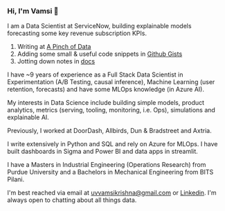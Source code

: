 ### Hi, I'm Vamsi 👋

<!--
**vamsiuppala/vamsiuppala** is a ✨ _special_ ✨ repository because its `README.md` (this file) appears on your GitHub profile.
-->

I am a Data Scientist at ServiceNow, building explainable models forecasting some key revenue subscription KPIs. 

1. Writing at [A Pinch of Data](https://vamsiuppala.github.io/)
2. Adding some small & useful code snippets in [Github Gists](https://gist.github.com/vamsiuppala)
3. Jotting down notes in [docs](https://docs.google.com/document/d/e/2PACX-1vTHp6LLozrEliTIfn93WGyupaa2OHOo1knsAxw58ibLfDk88UKNqJdwASpt5okXK2g9nAqMCNts3BNi/pub)

I have ~9 years of experience as a Full Stack Data Scientist in Experimentation (A/B Testing, causal inference), Machine Learning (user retention, forecasts) and have some MLOps knowledge (in Azure AI).

My interests in Data Science include building simple models, product analytics, metrics (serving, tooling, monitoring, i.e. Ops), simulations and explainable AI.

Previously, I worked at DoorDash, Allbirds, Dun & Bradstreet and Axtria.

I write extensively in Python and SQL and rely on Azure for MLOps. I have built dashboards in Sigma and Power BI and data apps in streamlit.

I have a Masters in Industrial Engineering (Operations Research) from Purdue University and a Bachelors in Mechanical Engineering from BITS Pilani.

I'm best reached via email at uvvamsikrishna@gmail.com or [Linkedin](https://www.linkedin.com/in/vamsiuppala/). I'm always open to chatting about all things data.
